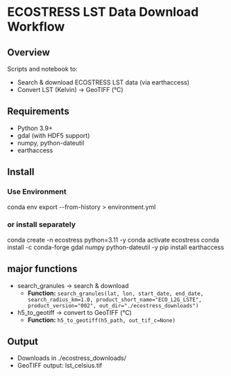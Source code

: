 # ECOSTRESS LST Data Download Workflow

## Overview
Scripts and notebook to:
- Search & download ECOSTRESS LST data (via earthaccess)
- Convert LST (Kelvin) → GeoTIFF (°C)

## Requirements
- Python 3.9+
- gdal (with HDF5 support)
- numpy, python-dateutil
- earthaccess

## Install
### Use Environment
conda env export --from-history > environment.yml
### or install separately
conda create -n ecostress python=3.11 -y
conda activate ecostress
conda install -c conda-forge gdal numpy python-dateutil -y
pip install earthaccess

## major functions
- search_granules → search & download
  - **Function:** `search_granules(lat, lon, start_date, end_date, search_radius_km=1.0, product_short_name="ECO_L2G_LSTE", product_version="002", out_dir="./ecostress_downloads")`
- h5_to_geotiff → convert to GeoTIFF (°C)
  - **Function:** `h5_to_geotiff(h5_path, out_tif_c=None)`

## Output
- Downloads in ./ecostress_downloads/
- GeoTIFF output: lst_celsius.tif
